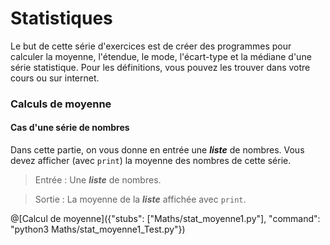 # Statistiques

Le but de cette série d'exercices est de créer des programmes pour calculer la moyenne, l'étendue, le mode, l'écart-type et la médiane d'une série statistique. Pour les définitions, vous pouvez les trouver dans votre cours ou sur internet. 

### Calculs de moyenne

#### Cas d'une série de nombres

Dans cette partie, on vous donne en entrée une ***liste*** de nombres. Vous devez afficher (avec `print`) la moyenne des nombres de cette série.

> Entrée : Une ***liste*** de nombres.

> Sortie : La moyenne de la ***liste*** affichée avec `print`.

@[Calcul de moyenne]({"stubs": ["Maths/stat_moyenne1.py"], "command": "python3 Maths/stat_moyenne1_Test.py"})
